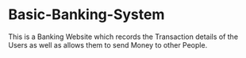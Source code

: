 # Basic-Banking-System
This is a Banking Website which records the Transaction details of the Users as well as allows them to send Money to other People.
